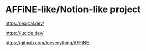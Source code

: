 # AFFiNE-like/Notion-like project

https://lexical.dev/

https://lucide.dev/

https://github.com/toeverything/AFFiNE

